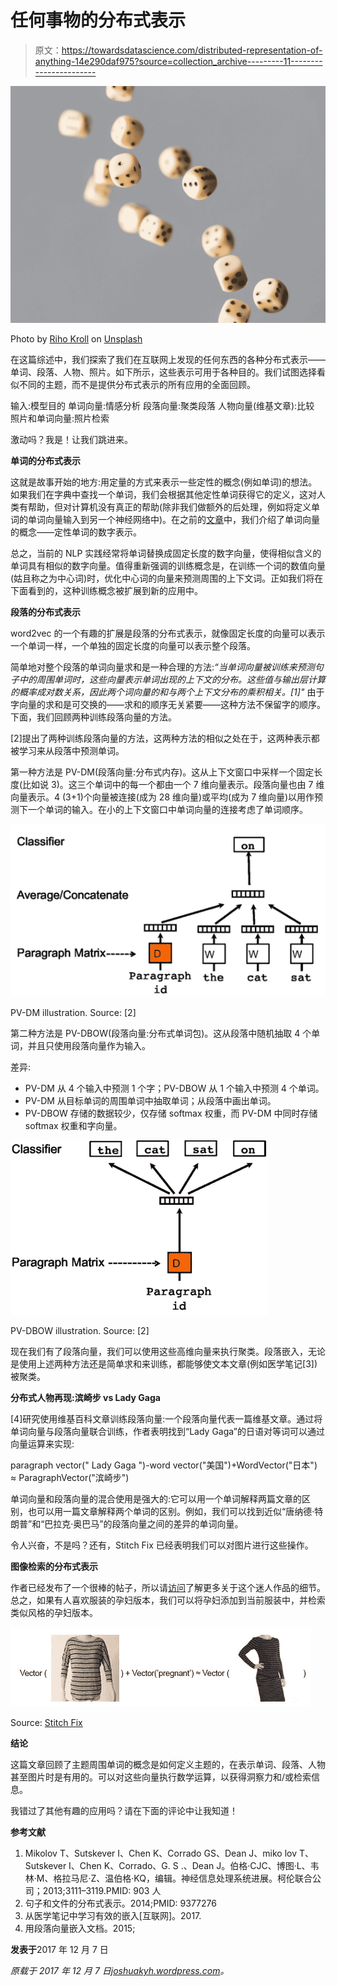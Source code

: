 # 任何事物的分布式表示

> 原文：<https://towardsdatascience.com/distributed-representation-of-anything-14e290daf975?source=collection_archive---------11----------------------->

![](img/75f215b5199a510b0f7aeb0564caf27f.png)

Photo by [Riho Kroll](https://unsplash.com/@rihok?utm_source=medium&utm_medium=referral) on [Unsplash](https://unsplash.com?utm_source=medium&utm_medium=referral)

在这篇综述中，我们探索了我们在互联网上发现的任何东西的各种分布式表示——单词、段落、人物、照片。如下所示，这些表示可用于各种目的。我们试图选择看似不同的主题，而不是提供分布式表示的所有应用的全面回顾。

输入:模型目的
单词向量:情感分析
段落向量:聚类段落
人物向量(维基文章):比较
照片和单词向量:照片检索

激动吗？我是！让我们跳进来。

**单词的分布式表示**

这就是故事开始的地方:用定量的方式来表示一些定性的概念(例如单词)的想法。如果我们在字典中查找一个单词，我们会根据其他定性单词获得它的定义，这对人类有帮助，但对计算机没有真正的帮助(除非我们做额外的后处理，例如将定义单词的单词向量输入到另一个神经网络中)。在之前的[文章](https://joshuakyh.wordpress.com/2017/11/30/introduction-to-word-embeddings/)中，我们介绍了单词向量的概念——定性单词的数字表示。

总之，当前的 NLP 实践经常将单词替换成固定长度的数字向量，使得相似含义的单词具有相似的数字向量。值得重新强调的训练概念是，在训练一个词的数值向量(姑且称之为中心词)时，优化中心词的向量来预测周围的上下文词。正如我们将在下面看到的，这种训练概念被扩展到新的应用中。

**段落的分布式表示**

word2vec 的一个有趣的扩展是段落的分布式表示，就像固定长度的向量可以表示一个单词一样，一个单独的固定长度的向量可以表示整个段落。

简单地对整个段落的单词向量求和是一种合理的方法:*“当单词向量被训练来预测句子中的周围单词时，这些向量表示单词出现的上下文的分布。这些值与输出层计算的概率成对数关系，因此两个词向量的和与两个上下文分布的乘积相关。[1]"* 由于字向量的求和是可交换的——求和的顺序无关紧要——这种方法不保留字的顺序。下面，我们回顾两种训练段落向量的方法。

[2]提出了两种训练段落向量的方法，这两种方法的相似之处在于，这两种表示都被学习来从段落中预测单词。

第一种方法是 PV-DM(段落向量:分布式内存)。这从上下文窗口中采样一个固定长度(比如说 3)。这三个单词中的每一个都由一个 7 维向量表示。段落向量也由 7 维向量表示。4 (3+1)个向量被连接(成为 28 维向量)或平均(成为 7 维向量)以用作预测下一个单词的输入。在小的上下文窗口中单词向量的连接考虑了单词顺序。

![](img/71c53733b41b8297a7f0776b3b315007.png)

PV-DM illustration. Source: [2]

第二种方法是 PV-DBOW(段落向量:分布式单词包)。这从段落中随机抽取 4 个单词，并且只使用段落向量作为输入。

差异:

*   PV-DM 从 4 个输入中预测 1 个字；PV-DBOW 从 1 个输入中预测 4 个单词。
*   PV-DM 从目标单词的周围单词中抽取单词；从段落中画出单词。
*   PV-DBOW 存储的数据较少，仅存储 softmax 权重，而 PV-DM 中同时存储 softmax 权重和字向量。

![](img/4a83a95778efb6caf69d6a863a14664c.png)

PV-DBOW illustration. Source: [2]

现在我们有了段落向量，我们可以使用这些高维向量来执行聚类。段落嵌入，无论是使用上述两种方法还是简单求和来训练，都能够使文本文章(例如医学笔记[3])被聚类。

**分布式人物再现:滨崎步 vs Lady Gaga**

[4]研究使用维基百科文章训练段落向量:一个段落向量代表一篇维基文章。通过将单词向量与段落向量联合训练，作者表明找到“Lady Gaga”的日语对等词可以通过向量运算来实现:

paragraph vector(" Lady Gaga ")-word vector("美国")+WordVector("日本")
≈ ParagraphVector("滨崎步")

单词向量和段落向量的混合使用是强大的:它可以用一个单词解释两篇文章的区别，也可以用一篇文章解释两个单词的区别。例如，我们可以找到近似“唐纳德·特朗普”和“巴拉克·奥巴马”的段落向量之间的差异的单词向量。

令人兴奋，不是吗？还有，Stitch Fix 已经表明我们可以对图片进行这些操作。

**图像检索的分布式表示**

作者已经发布了一个很棒的帖子，所以请[访问](http://multithreaded.stitchfix.com/blog/2015/03/11/word-is-worth-a-thousand-vectors/)了解更多关于这个迷人作品的细节。总之，如果有人喜欢服装的孕妇版本，我们可以将孕妇添加到当前服装中，并检索类似风格的孕妇版本。

![](img/358cb60469fcd014592e2e6356327349.png)

Source: [Stitch Fix](http://multithreaded.stitchfix.com/blog/2015/03/11/word-is-worth-a-thousand-vectors/)

**结论**

这篇文章回顾了主题周围单词的概念是如何定义主题的，在表示单词、段落、人物甚至图片时是有用的。可以对这些向量执行数学运算，以获得洞察力和/或检索信息。

我错过了其他有趣的应用吗？请在下面的评论中让我知道！

**参考文献**

1.  Mikolov T、Sutskever I、Chen K、Corrado GS、Dean J、miko lov T、Sutskever I、Chen K、Corrado、G. S .、Dean J。伯格·CJC、博图·L、韦林·M、格拉马尼·Z、温伯格·KQ，编辑。神经信息处理系统进展。柯伦联合公司；2013;3111–3119.PMID: 903 人
2.  句子和文件的分布式表示。2014;PMID: 9377276
3.  从医学笔记中学习有效的嵌入[互联网]。2017.
4.  用段落向量嵌入文档。2015;

**发表于**2017 年 12 月 7 日

*原载于 2017 年 12 月 7 日*[*joshuakyh.wordpress.com*](https://joshuakyh.wordpress.com/2017/12/07/distributed-representation-of-anything/)*。*